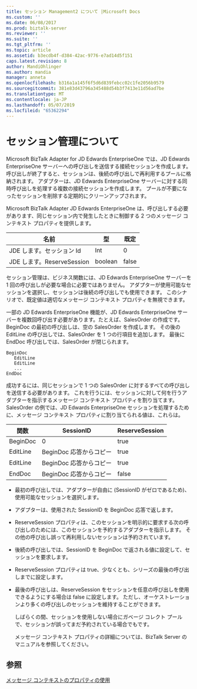 ```yaml
---
title: セッション Management2 について |Microsoft Docs
ms.custom: ''
ms.date: 06/08/2017
ms.prod: biztalk-server
ms.reviewer: ''
ms.suite: ''
ms.tgt_pltfrm: ''
ms.topic: article
ms.assetid: b3ecdb4f-d384-42ac-9776-e7ad14d5f151
caps.latest.revision: 8
author: MandiOhlinger
ms.author: mandia
manager: anneta
ms.openlocfilehash: b316a1a145f6f5d6d839febcc02c1fe2056b9579
ms.sourcegitcommit: 381e83d43796a345488d54b3f7413e11d56ad7be
ms.translationtype: MT
ms.contentlocale: ja-JP
ms.lasthandoff: 05/07/2019
ms.locfileid: "65362294"
---
```

# <a name="about-session-management"></a>セッション管理について
Microsoft BizTalk Adapter for JD Edwards EnterpriseOne では、JD Edwards EnterpriseOne サーバーへの呼び出しを送信する接続セッションを作成します。 呼び出しが終了すると、セッションは、後続の呼び出しで再利用するプールに格納されます。 アダプターは、JD Edwards EnterpriseOne サーバーに対する同時呼び出しを処理する複数の接続セッションを作成します。 プールが不要になったセッションを削除する定期的にクリーンアップされます。  
  
 Microsoft BizTalk Adapter JD Edwards EnterpriseOne は、呼び出しする必要があります、同じセッション内で発生したときに制御する 2 つのメッセージ コンテキスト プロパティを提供します。  
  
|名前|型|既定|  
|----------|----------|-------------|  
|JDE します。セッション Id|Int|0|  
|JDE します。ReserveSession|boolean|false|  
  
 セッション管理は、ビジネス関数には、JD Edwards EnterpriseOne サーバーを 1 回の呼び出しが必要な場合に必要ではありません。 アダプターが使用可能なセッションを選択し、セッションは後続の呼び出しでも使用できます。 このシナリオで、既定値は適切なメッセージ コンテキスト プロパティを無視できます。  
  
 一部の JD Edwards EnterpriseOne 機能が、JD Edwards EnterpriseOne サーバーを複数回呼び出す必要があります。たとえば、SalesOrder の作成です。 BeginDoc の最初の呼び出しは、空の SalesOrder を作成します。 その後の EditLine の呼び出しでは、SalesOrder を 1 つの行項目を追加します。 最後に EndDoc 呼び出しでは、SalesOrder が閉じられます。  
  
```  
BeginDoc  
   EditLine  
   EditLine  
   ...  
EndDoc  
```  
  
 成功するには、同じセッションで 1 つの SalesOrder に対するすべての呼び出しを送信する必要があります。 これを行うには、セッションに対して何を行うアダプターを指示するメッセージ コンテキスト プロパティを割り当てます。 SalesOrder の例では、JD Edwards EnterpriseOne セッションを処理するために、メッセージ コンテキスト プロパティに割り当てられる値は、これらは。  
  
|関数|SessionID|ReserveSession|  
|--------------|---------------|--------------------|  
|BeginDoc|0|true|  
|EditLine|BeginDoc 応答からコピー|true|  
|EditLine|BeginDoc 応答からコピー|true|  
|EndDoc|BeginDoc 応答からコピー|false|  
  
- 最初の呼び出しでは、アダプターが自由に (SessionID がゼロであるため)、使用可能なセッションを選択します。  
  
- アダプターは、使用された SessionID を BeginDoc 応答で返します。  
  
- ReserveSession プロパティは、このセッションを明示的に要求する次の呼び出しのためには、このセッションを予約するアダプターを指示します。 その他の呼び出し誤って再利用しないセッションは予約されています。  
  
- 後続の呼び出しでは、SessionID を BeginDoc で返される値に設定して、セッションを要求します。  
  
- ReserveSession プロパティは true、少なくとも、シリーズの最後の呼び出しまでに設定します。  
  
- 最後の呼び出しは、ReserveSession をセッションを任意の呼び出しを使用できるようにする場合は false に設定します。 ただし、オーケストレーションより多くの呼び出しのセッションを維持することができます。  
  
  しばらくの間、セッションを使用しない場合にガベージ コレクト プールで、セッションが誤ってまだ予約されている場合でもです。  
  
  メッセージ コンテキスト プロパティの詳細については、BizTalk Server のマニュアルを参照してください。  
  
## <a name="see-also"></a>参照  
 [メッセージ コンテキストのプロパティの使用](../core/using-message-context-properties1.md)